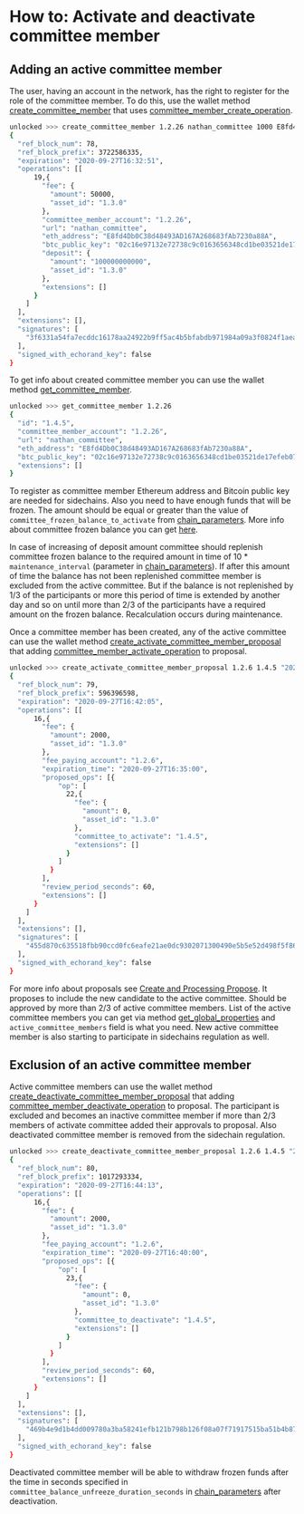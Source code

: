 # How to: Activate and deactivate committee member

## Adding an active committee member

The user, having an account in the network, has the right to register for the role of the committee member. To do this, use the wallet method [create_committee_member](/api-reference/echo-wallet-api/README.md#create_committee_member-owner_account-url-amount-eth_address-btc_public_key-broadcast) that uses [committee_member_create_operation](/api-reference/echo-operations/committee-member.md#committee_member_activate_operation).

```bash
unlocked >>> create_committee_member 1.2.26 nathan_committee 1000 E8fd4Db0C38d48493AD167A268683fAb7230a88A 02c16e97132e72738c9c0163656348cd1be03521de17efeb07e496e742ac84512e true
{
  "ref_block_num": 78,
  "ref_block_prefix": 3722586335,
  "expiration": "2020-09-27T16:32:51",
  "operations": [[
      19,{
        "fee": {
          "amount": 50000,
          "asset_id": "1.3.0"
        },
        "committee_member_account": "1.2.26",
        "url": "nathan_committee",
        "eth_address": "E8fd4Db0C38d48493AD167A268683fAb7230a88A",
        "btc_public_key": "02c16e97132e72738c9c0163656348cd1be03521de17efeb07e496e742ac84512e",
        "deposit": {
          "amount": "100000000000",
          "asset_id": "1.3.0"
        },
        "extensions": []
      }
    ]
  ],
  "extensions": [],
  "signatures": [
    "3f6331a54fa7ecddc16178aa24922b9ff5ac4b5bfabdb971984a09a3f0824f1aea5b6bb7866dd4096617fec72542f78284fc9e3bcf519d1e3733dcc7417c690e"
  ],
  "signed_with_echorand_key": false
}
```

To get info about created committee member you can use the wallet method [get_committee_member](/api-reference/echo-wallet-api/README.md#get_committee_member-owner_account).

```bash
unlocked >>> get_committee_member 1.2.26
{
  "id": "1.4.5",
  "committee_member_account": "1.2.26",
  "url": "nathan_committee",
  "eth_address": "E8fd4Db0C38d48493AD167A268683fAb7230a88A",
  "btc_public_key": "02c16e97132e72738c9c0163656348cd1be03521de17efeb07e496e742ac84512e",
  "extensions": []
}
```

To register as committee member Ethereum address and Bitcoin public key are needed for sidechains. Also you need to have enough funds that will be frozen. The amount should be equal or greater than the value of `committee_frozen_balance_to_activate` from [chain_parameters](/api-reference/echo-objects/chain-parameters.md). More info about committee frozen balance you can get [here](freeze-unfreeze-committee-frozen-balance.md).

In case of increasing of deposit amount committee should replenish committee frozen balance to the required amount in time of 10 * `maintenance_interval` (parameter in [chain_parameters](/api-reference/echo-objects/chain-parameters.md)). If after this amount of time the balance has not been replenished committee member is excluded from the active committee. But if the balance is not replenished by 1/3 of the participants or more this period of time is extended by another day and so on until more than 2/3 of the participants have a required amount on the frozen balance. Recalculation occurs during maintenance.

Once a committee member has been created, any of the active committee can use the wallet method [create_activate_committee_member_proposal](/api-reference/echo-wallet-api/README.md#create_activate_committee_member_proposal-sender-committee_to_activate-expiration_time) that adding [committee_member_activate_operation](/api-reference/echo-operations/committee-member.md#committee_member_activate_operation) to proposal. 

```bash
unlocked >>> create_activate_committee_member_proposal 1.2.6 1.4.5 "2020-09-27T16:35:00"  
{
  "ref_block_num": 79,
  "ref_block_prefix": 596396598,
  "expiration": "2020-09-27T16:42:05",
  "operations": [[
      16,{
        "fee": {
          "amount": 2000,
          "asset_id": "1.3.0"
        },
        "fee_paying_account": "1.2.6",
        "expiration_time": "2020-09-27T16:35:00",
        "proposed_ops": [{
            "op": [
              22,{
                "fee": {
                  "amount": 0,
                  "asset_id": "1.3.0"
                },
                "committee_to_activate": "1.4.5",
                "extensions": []
              }
            ]
          }
        ],
        "review_period_seconds": 60,
        "extensions": []
      }
    ]
  ],
  "extensions": [],
  "signatures": [
    "455d870c635518fbb90ccd0fc6eafe21ae0dc9302071300490e5b5e52d498f5f866f397f751d1ef4c7275356bb5fce2b0127cc531579e87132b384cc4b09470b"
  ],
  "signed_with_echorand_key": false
}
```

For more info about proposals see [Create and Processing Propose](/advanced/propose.md). It proposes to include the new candidate to the active committee. Should be approved by more than 2/3 of active committee members.
List of the active committee members you can get via method [get_global_properties](/api-reference/echo-wallet-api/README.md#get_dynamic_global_properties) and `active_committee_members` field is what you need.
New active committee member is also starting to participate in sidechains regulation as well.

## Exclusion of an active committee member

Active committee members can use the wallet method [create_deactivate_committee_member_proposal](/api-reference/echo-wallet-api/README.md#create_deactivate_committee_member_proposal-sender-committee_to_activate-expiration_time) that adding [committee_member_deactivate_operation](/api-reference/echo-operations/committee-member.md#committee_member_deactivate_operation) to proposal. The participant is excluded and becomes an inactive committee member if more than 2/3 members of activate committee added their approvals to proposal. Also deactivated committee member is removed from the sidechain regulation.

```bash
unlocked >>> create_deactivate_committee_member_proposal 1.2.6 1.4.5 "2020-09-27T16:40:00" 
{
  "ref_block_num": 80,
  "ref_block_prefix": 1017293334,
  "expiration": "2020-09-27T16:44:13",
  "operations": [[
      16,{
        "fee": {
          "amount": 2000,
          "asset_id": "1.3.0"
        },
        "fee_paying_account": "1.2.6",
        "expiration_time": "2020-09-27T16:40:00",
        "proposed_ops": [{
            "op": [
              23,{
                "fee": {
                  "amount": 0,
                  "asset_id": "1.3.0"
                },
                "committee_to_deactivate": "1.4.5",
                "extensions": []
              }
            ]
          }
        ],
        "review_period_seconds": 60,
        "extensions": []
      }
    ]
  ],
  "extensions": [],
  "signatures": [
    "469b4e9d1b4dd009780a3ba58241efb121b798b126f08a07f71917515ba51b4b875ee76cb72483e8d24ab532753727ff769728bd9adf360acab52f6e34190203"
  ],
  "signed_with_echorand_key": false
}
```

Deactivated committee member will be able to withdraw frozen funds after the time in seconds specified in `committee_balance_unfreeze_duration_seconds` in [chain_parameters](/api-reference/echo-objects/chain-parameters.md) after deactivation.

